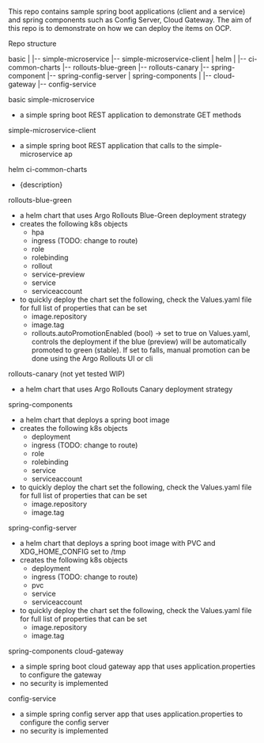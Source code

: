 This repo contains sample spring boot applications (client and a service) and spring components such as Config Server, Cloud Gateway. The aim of this repo is to demonstrate on how we can deploy the items on OCP.

Repo structure

basic
|
|-- simple-microservice
|-- simple-microservice-client
|
helm
|
|-- ci-common-charts
|-- rollouts-blue-green
|-- rollouts-canary
|-- spring-component
|-- spring-config-server
|
spring-components
|
|-- cloud-gateway
|-- config-service


basic
simple-microservice
- a simple spring boot REST application to demonstrate GET methods

simple-microservice-client
- a simple spring boot REST application that calls to the simple-microservice ap

helm
ci-common-charts
- {description}

rollouts-blue-green
- a helm chart that uses Argo Rollouts Blue-Green deployment strategy
- creates the following k8s objects
    - hpa
    - ingress (TODO: change to route)
    - role
    - rolebinding
    - rollout
    - service-preview
    - service
    - serviceaccount   
- to quickly deploy the chart set the following, check the Values.yaml file for full list of properties that can be set
    - image.repository
    - image.tag
    - rollouts.autoPromotionEnabled (bool) -> set to true on Values.yaml, controls the deployment if the blue (preview) will be automatically promoted to green (stable). If set to falls, manual promotion can be done using the Argo Rollouts UI or cli

rollouts-canary (not yet tested WIP)
- a helm chart that uses Argo Rollouts Canary deployment strategy

spring-components
- a helm chart that deploys a spring boot image
- creates the following k8s objects
    - deployment
    - ingress (TODO: change to route)
    - role
    - rolebinding
    - service
    - serviceaccount   
- to quickly deploy the chart set the following, check the Values.yaml file for full list of properties that can be set
    - image.repository
    - image.tag

spring-config-server
- a helm chart that deploys a spring boot image with PVC and XDG_HOME_CONFIG set to /tmp
- creates the following k8s objects
    - deployment
    - ingress (TODO: change to route)
    - pvc
    - service
    - serviceaccount   
- to quickly deploy the chart set the following, check the Values.yaml file for full list of properties that can be set
    - image.repository
    - image.tag

spring-components
cloud-gateway
- a simple spring boot cloud gateway app that uses application.properties to configure the gateway
- no security is implemented

config-service
- a simple spring config server app that uses application.properties to configure the config server
- no security is implemented





